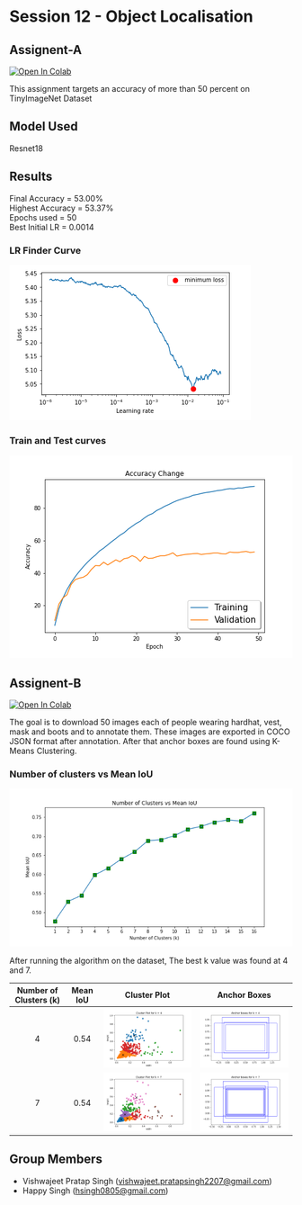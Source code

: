 # Session 12 - Object Localisation

## Assignent-A

[![Open In Colab](https://colab.research.google.com/assets/colab-badge.svg)](https://colab.research.google.com/drive/1FNJ4VzjgnzbW2NROHFaAav6qgefMOe0c)

This assignment targets an accuracy of more than 50 percent on TinyImageNet Dataset

## Model Used
Resnet18

## Results

Final Accuracy = 53.00%<br>
Highest Accuracy = 53.37%<br>
Epochs used = 50<br>
Best Initial LR = 0.0014

### LR Finder Curve

![alt text](./images/tinyimage_lrfinder.png)

### Train and Test curves

![alt text](./images/tinyimagenet_accuracy_change.png)


## Assignent-B

[![Open In Colab](https://colab.research.google.com/assets/colab-badge.svg)](https://colab.research.google.com/drive/1Z2cUNqAQ4o_OaMO_DGtFZfizfDKObIsg#scrollTo=YTK--Qs2f3tN)

The goal is to download 50 images each of people wearing hardhat, vest, mask and boots and to annotate them. These images are exported in COCO JSON format after annotation. After that anchor boxes are found using K-Means Clustering.

### Number of clusters vs Mean IoU

![alt text](./images/kmeans_iou.png)


After running the algorithm on the dataset, The best k value was found at 4 and 7.

| Number of Clusters (k) | Mean IoU |                  Cluster Plot                  |                 Anchor Boxes                 |
| :--------------------: | :------: | :--------------------------------------------: | :------------------------------------------: |
|           4           |   0.54   | ![K4_cluster_plot](images/K4_cluster_plot.png) | ![K4_anchor_box](images/K4_anchor_box.png) |
|           7            |   0.54   | ![K7_cluster_plot](images/K7_cluster_plot.png) | ![K7_anchor_box](images/K7_anchor_box.png) |


## Group Members
- Vishwajeet Pratap Singh (vishwajeet.pratapsingh2207@gmail.com)
- Happy Singh (hsingh0805@gmail.com)
